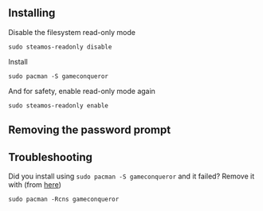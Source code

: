 
## Installing

Disable the filesystem read-only mode

```
sudo steamos-readonly disable
```

Install

```
sudo pacman -S gameconqueror
```

And for safety, enable read-only mode again

```
sudo steamos-readonly enable
```

## Removing the password prompt

<!-- ----------

(The below does not appear to make it not require a password to launch.)

~~And add an entry to your Sudoers file so it does not require a password to launch.~~

```
echo "${USER} ALL = (root) NOPASSWD: $( which gameconqueror )" | sudo tee /etc/sudoers.d/gameconqueror
```

~~And make sure this file looks good~~

```
sudo cat /etc/sudoers.d/gameconqueror
```

~~Which should look something like~~

```
deck ALL = (root) NOPASSWD: /usr/bin/gameconqueror
```

### Cleanup

To remove this file and this setting:

```
sudo rm /etc/sudoers.d/gameconqueror
```

---------- -->

## Troubleshooting

Did you install using `sudo pacman -S gameconqueror` and it failed? Remove it with (from [here](https://linux-packages.com/arch-linux/package/gameconqueror))

```
sudo pacman -Rcns gameconqueror
```
